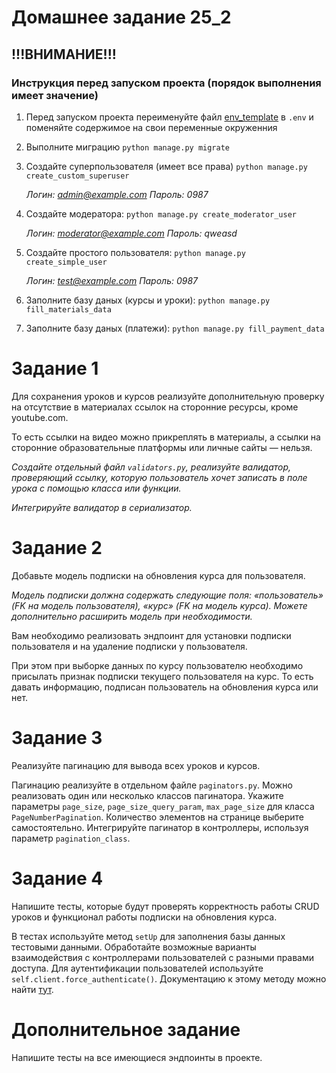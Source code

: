 # Домашнее задание 25_2

## !!!ВНИМАНИЕ!!! ##
### Инструкция перед запуском проекта (порядок выполнения имеет значение)
1. Перед запуском проекта переименуйте файл [env_template](env_template) в `.env` и поменяйте содержимое на свои переменные окруженния
2. Выполните миграцию `python manage.py migrate`
3. Создайте суперпользователя (имеет все права) `python manage.py create_custom_superuser`

    _Логин: admin@example.com Пароль: 0987_

4. Создайте модератора: `python manage.py create_moderator_user`

    _Логин: moderator@example.com Пароль: qweasd_

5. Создайте простого пользователя: `python manage.py create_simple_user`

    _Логин: test@example.com Пароль: 0987_

6. Заполните базу даных (курсы и уроки): `python manage.py fill_materials_data `
7. Заполните базу даных (платежи): `python manage.py fill_payment_data`

# Задание 1
Для сохранения уроков и курсов реализуйте дополнительную проверку на отсутствие в материалах ссылок 
на сторонние ресурсы, кроме youtube.com.

То есть ссылки на видео можно прикреплять в материалы, 
а ссылки на сторонние образовательные платформы или личные сайты — нельзя.

_Создайте отдельный файл `validators.py`, реализуйте валидатор, проверяющий ссылку,_ 
_которую пользователь хочет записать в поле урока с помощью класса или функции._

_Интегрируйте валидатор в сериализатор._

# Задание 2
Добавьте модель подписки на обновления курса для пользователя.

_Модель подписки должна содержать следующие поля: «пользователь» (FK на модель пользователя),_ 
_«курс» (FK на модель курса). Можете дополнительно расширить модель при необходимости._

Вам необходимо реализовать эндпоинт для установки подписки пользователя и на удаление подписки у пользователя.

При этом при выборке данных по курсу пользователю необходимо присылать признак подписки текущего пользователя на курс. 
То есть давать информацию, подписан пользователь на обновления курса или нет.

# Задание 3

Реализуйте пагинацию для вывода всех уроков и курсов.

Пагинацию реализуйте в отдельном файле `paginators.py`. Можно реализовать один или несколько классов пагинатора. 
Укажите параметры `page_size`, `page_size_query_param`, `max_page_size` для класса `PageNumberPagination`. 
Количество элементов на странице выберите самостоятельно. 
Интегрируйте пагинатор в контроллеры, используя параметр `pagination_class`.

# Задание 4

Напишите тесты, которые будут проверять корректность работы CRUD уроков
и функционал работы подписки на обновления курса.

В тестах используйте метод `setUp` для заполнения базы данных тестовыми данными. 
Обработайте возможные варианты взаимодействия с контроллерами пользователей с разными правами доступа. 
Для аутентификации пользователей используйте `self.client.force_authenticate()`. 
Документацию к этому методу можно найти 
[тут](https://www.django-rest-framework.org/api-guide/testing/#forcing-authentication).

# Дополнительное задание
Напишите тесты на все имеющиеся эндпоинты в проекте.